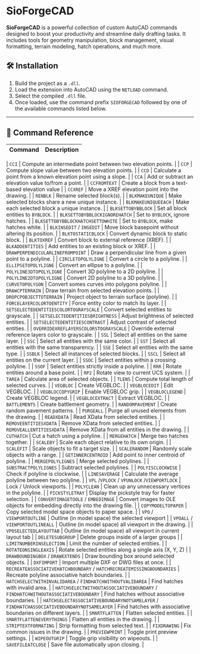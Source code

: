 # SioForgeCAD

**SioForgeCAD** is a powerful collection of custom AutoCAD commands designed to boost your productivity and streamline daily drafting tasks. It includes tools for geometry manipulation, block management, visual formatting, terrain modeling, hatch operations, and much more.

## 🛠️ Installation

1. Build the project as a `.dll`.
2. Load the extension into AutoCAD using the `NETLOAD` command.
3. Select the compiled `.dll` file.
4. Once loaded, use the command prefix `SIOFORGECAD` followed by one of the available commands listed below.

---

## 🧭 Command Reference
<!-- 
Regex to get command name : \[(?:[^\]]*\s*,\s*)?"([^"]+)"
-->

| Command | Description |
|---|---|

| `CCI` | Compute an intermediate point between two elevation points. |
| `CCP` | Compute slope value between two elevation points. |
| `CCD` | Calculate a point from a known elevation point using a slope. |
| `CCA` | Add or subtract an elevation value to/from a point. |
| `CCFROMTEXT` | Create a block from a text-based elevation value |
| `CCXREF` | Move a XREF elevation point into the drawing. |
| `RENBLK` | Rename selected block(s). |
| `BLKMAKEUNIQUE` | Make selected blocks share a new unique instance. |
| `BLKMAKEUNIQUEEACH` | Make each selected block a unique instance. |
| `BLKSETTOBYBBLOCK` | Set all block entities to `BYBLOCK`. |
| `BLKSETTOBYBBLOCKIGNOREHATCH` | Set to `BYBLOCK`, ignore hatches. |
| `BLKSETTOBYBBLOCKHATCHSETTOWHITE` | Set to `BYBLOCK`, make hatches white. |
| `BLKINSEDIT` / `INSEDIT` | Move block basepoint without altering its position. |
| `BLKTOSTATICBLOCK` | Convert dynamic block to static block. |
| `BLKTOXREF` | Convert block to external reference (XREF). |
| `BLKADDENTITIES` | Add entities to an existing block or XREF. |
| `DRAWPERPENDICULARLINEFROMPOINT` | Draw a perpendicular line from a given point to a polyline. |
| `CIRCLETOPOLYLIGNE` | Convert a circle to a polyline. |
| `ELLIPSETOPOLYLIGNE` | Convert an ellipse to a polyline. |
| `POLYLINE3DTOPOLYLIGNE` | Convert 3D polyline to a 2D polyline. |
| `POLYLINE2DTOPOLYLIGNE` | Convert 2D polyline to a 3D polyline. |
| `CURVETOPOLYGON` | Convert somes curves into polygons polyline. |
| `DRAWCPTERRAIN` | Draw terrain from selected elevation points. |
| `DROPCPOBJECTTOTERRAIN` | Project object to terrain surface (polyline). |
| `FORCELAYERCOLORTOENTITY` | Force entity color to match its layer. |
| `SETSELECTEDENTITIESCOLORTOGRAYSCALE` | Convert selected entities to grayscale. |
| `SETSELECTEDENTITIESBRIGHTNESS` | Adjust brightness of selected entities. |
| `SETSELECTEDENTITIESCONTRAST` | Adjust contrast of selected entities. |
| `OVERRIDEXREFLAYERSCOLORSTOGRAYSCALE` | Override external reference layers color to grayscale. |
| `SSL` | Select all entities on the same layer. |
| `SSC` | Select all entities with the same color. |
| `SST` | Select all entities with the same transparency. |
| `SSE` | Select all entities with the same type. |
| `SSBLK` | Select all instances of selected blocks. |
| `SSCL` | Select all entities on the current layer. |
| `SSOC` | Select entities within a crossing polyline. |
| `SSOF` | Select entities strictly inside a polyline. |
| `RRR` | Rotate entities around a base point. |
| `RP2` | Rotate view to current UCS system. |
| `TAREA` | Calculate area of selected objects. |
| `TLENS` | Compute total length of selected curves. |
| `VEGBLOC` | Create VEGBLOC. |
| `VEGBLOCEDIT` | Edit VEGBLOC. |
| `VEGBLOCCOPYGRIP` | Enable VEGBLOC grip. |
| `VEGBLOCLEGEND` | Create VEGBLOC legend. |
| `VEGBLOCEXTRACT` | Extract VEGBLOC. |
| `BATTLEMENTS` | Create battlement geometry. |
| `RANDOMPAVEMENT` | Create random pavement patterns. |
| `PURGEALL` | Purge all unused elements from the drawing. |
| `READXDATA` | Read XData from selected entities. |
| `REMOVEENTITIESXDATA` | Remove XData from selected entities. |
| `REMOVEALLENTITIESXDATA` | Remove XData from all entities in the drawing. |
| `CUTHATCH` | Cut a hatch using a polyline. |
| `MERGEHATCH` | Merge two hatches together. |
| `SCALEBY` | Scale each object relative to its own origin. |
| `SCALEFIT` | Scale objects to fit a target size. |
| `SCALERANDOM` | Randomly scale objects with a range. |
| `GETINNERCENTROID` | Add point to inner centroid of polyline. |
| `MERGEPOLYLIGNES` | Merge selected polylines. |
| `SUBSTRACTPOLYLIGNES` | Subtract selected polylines. |
| `POLYISCLOCKWISE` | Check if polyline is clockwise. |
| `LINESAVERAGE` | Calculate the average polyline between two polyline. |
| `VPL` /`VPLOCK` / `VPUNLOCK` /`VIEWPORTLOCK` | Lock / Unlock viewports. |
| `POLYCLEAN` | Clean up any unnecessary vertices in the polyline. |
| `PICKSTYLETRAY` | Display the pickstyle tray for faster selection. |
| `CONVERTIMAGETOOLE` / `EMBEDIMAGE` | Convert images to OLE objects for embedding directly into the drawing file. |
| `COPYMODELTOPAPER` | Copy selected model space objects to paper space. |
| `VPO` / `VIEWPORTOUTLINE` | Outline (in model space) the selected viewport |
| `VPOALL` / `VIEWPORTOUTLINEALL` | Outline (in model space) all viewport in the drawing. |
| `VPOSELECTEDLAYOUTTAB` | Outline (in model space) all viewport  in current layout tab |
| `DELETESUBGROUP` | Delete groups inside of a larger groups |
| `LIMITNUMBERINSELECTION` | Limit the number of selected entities. |
| `ROTATEONSINGLEAXIS` | Rotate selected entities along a single axis (X, Y, Z) |
| `DRAWBOUNDINGBOX` / `DRAWEXTENDS` | Draw bounding box around selected objects. |
| `DXFIMPORT` | Import multiple DXF or DWG files at once. |
| `RECREATEASSOCIATIVEHATCHBOUNDARY` / `HATCHRECREATEMISSINGBOUNDARIES` | Recreate polyline associative hatch boundaries. |
| `HATCHSELECTWITHINVALIDAREA` / `FINDHATCHWITHOUTVALIDAREA` | Find hatches with invalid area. |
| `HATCHSELECTWITHOUTASSOCIATIVEBOUNDARY` / `FINDHATCHWITHOUTASSOCIATIVEBOUNDARY` | Find hatches without associative boundaries. |
| `HATCHSELECTASSOCIATIVEBOUNDARYNOTSAMELAYER` / `FINDHATCHASSOCIATIVEBOUNDARYNOTSAMELAYER` | Find hatches with associative boundaries on different layers. |
| `SMARTFLATTEN` | Flatten selected entities. |
| `SMARTFLATTENEVERYTHINGS` | Flatten all entities in the drawing. |
| `STRIPTEXTFORMATING` | Strip formatting from selected text. |
| `FIXDRAWING` | Fix common issues in the drawing. |
| `PREVIEWPRINT` | Toggle print preview settings. |
| `WIPEOUTGRIP` | Toggle grip visibility on wipeouts. |
| `SAVEFILEATCLOSE` | Save file automatically upon closing. |